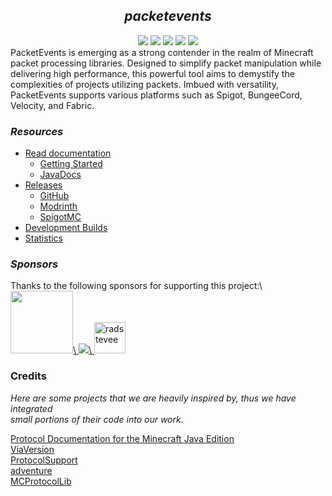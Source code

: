 <!--suppress HtmlDeprecatedAttribute -->
<div align="center">
    <h2><i>packetevents</i></h2>
    <a href="https://github.com/retrooper/packetevents/actions"><img src="https://img.shields.io/github/actions/workflow/status/retrooper/packetevents/gradle-publish.yml?style=for-the-badge&logo=github"></a>
    <a href="https://discord.gg/DVHxPPxHZc"><img src="https://img.shields.io/discord/721686193061888071?color=5562e9&logo=discord&logoColor=white&style=for-the-badge"></a>
    <img src="https://img.shields.io/github/license/retrooper/packetevents?style=for-the-badge&logo=github">
    <a href="https://bstats.org/plugin/bukkit/packetevents/11327"><img src="https://img.shields.io/bstats/servers/11327?style=for-the-badge"></a>
    <a href="https://github.com/retrooper/packetevents/releases"><img src="https://img.shields.io/github/downloads/retrooper/packetevents/total.svg?style=for-the-badge&logo=github"></a>
</div>
PacketEvents is emerging as a strong contender in the realm of Minecraft packet processing libraries. Designed to simplify packet manipulation while delivering high performance, this powerful tool aims to demystify the complexities of projects utilizing packets. Imbued with versatility, PacketEvents supports various platforms such as Spigot, BungeeCord, Velocity, and Fabric.

<h3><i>Resources</i></h3>

- [Read documentation](https://packetevents.gitbook.io/)
    - [Getting Started](https://packetevents.gitbook.io/docs/getting-started)
    - [JavaDocs](https://packetevents.github.io) 
- [Releases](https://github.com/retrooper/packetevents/releases/)
    - [GitHub](https://github.com/retrooper/packetevents/releases/)
    - [Modrinth](https://modrinth.com/plugin/packetevents)
    - [SpigotMC](https://www.spigotmc.org/resources/packetevents-api.80279/)
- [Development Builds](https://ci.codemc.io/job/retrooper/job/packetevents)
- [Statistics](https://bstats.org/plugin/bukkit/packetevents/11327)

<h3><i>Sponsors</i></h3>
Thanks to the following sponsors for supporting this project:\
<a href="https://pebblehost.com"><img src="https://pebblehost.com/src/img/logos/main-old.png" width=100>\
<a href="https://www.ej-technologies.com"><img src="https://www.ej-technologies.com/images/product_banners/jprofiler_small.png">\
<a href="https://github.com/radstevee"><img src="https://github.com/radstevee.png" width="50px" alt="radstevee" /></a>

### Credits
<i>Here are some projects that we are heavily inspired by, thus we have integrated</i>\
<i>small portions of their code into our work.</i>

[Protocol Documentation for the Minecraft Java Edition](https://wiki.vg/Protocol)\
[ViaVersion](https://github.com/ViaVersion/ViaVersion)\
[ProtocolSupport](https://github.com/ProtocolSupport/ProtocolSupport)\
[adventure](https://github.com/KyoriPowered/adventure)\
[MCProtocolLib](https://github.com/GeyserMC/MCProtocolLib/)  
